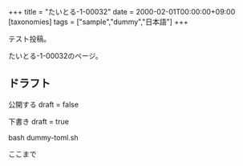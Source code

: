 +++
title = "たいとる-1-00032"
date = 2000-02-01T00:00:00+09:00
[taxonomies]
tags = ["sample","dummy","日本語"]
+++

テスト投稿。

たいとる-1-00032のページ。


## ドラフト

公開する
draft = false

下書き
draft = true

bash dummy-toml.sh

ここまで
